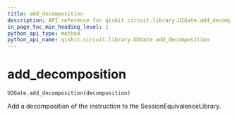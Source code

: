 ```yaml
---
title: add_decomposition
description: API reference for qiskit.circuit.library.U2Gate.add_decomposition
in_page_toc_min_heading_level: 1
python_api_type: method
python_api_name: qiskit.circuit.library.U2Gate.add_decomposition
---
```


# add\_decomposition

<span id="qiskit.circuit.library.U2Gate.add_decomposition" />

`U2Gate.add_decomposition(decomposition)`

Add a decomposition of the instruction to the SessionEquivalenceLibrary.

